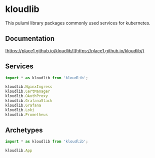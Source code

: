 # kloudlib

This pulumi library packages commonly used services for kubernetes.

## Documentation

[https://place1.github.io/kloudlib/](https://place1.github.io/kloudlib/)

## Services

```typescript
import * as kloudlib from 'kloudlib';

kloudlib.NginxIngress
kloudlib.CertManager
kloudlib.OAuthProxy
kloudlib.GrafanaStack
kloudlib.Grafana
kloudlib.Loki
kloudlib.Prometheus
```

## Archetypes

```typescript
import * as kloudlib from 'kloudlib';

kloudlib.App
```
